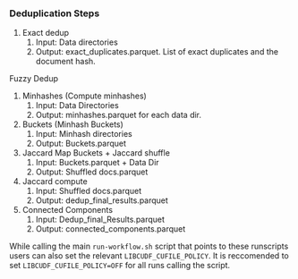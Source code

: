 ### Deduplication Steps

1. Exact dedup
    1. Input: Data directories
    2. Output: exact_duplicates.parquet. List of exact duplicates and the document hash.

Fuzzy Dedup
1. Minhashes (Compute minhashes)
    1. Input: Data Directories
    2. Output: minhashes.parquet for each data dir.
2. Buckets (Minhash Buckets)
    1. Input: Minhash directories
    2. Output: Buckets.parquet
3. Jaccard Map Buckets + Jaccard shuffle
    1. Input: Buckets.parquet + Data Dir
    2. Output: Shuffled docs.parquet
4. Jaccard compute
    1. Input: Shuffled docs.parquet
    2. Output: dedup_final_results.parquet
5. Connected Components
    1. Input: Dedup_final_Results.parquet
    2. Output: connected_components.parquet


While calling the main `run-workflow.sh` script that points to these runscripts users can also set the relevant `LIBCUDF_CUFILE_POLICY`.
It is reccomended to set `LIBCUDF_CUFILE_POLICY=OFF` for all runs calling the script.
